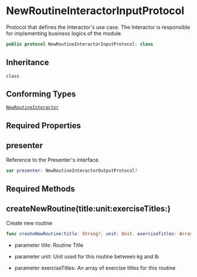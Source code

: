 # NewRoutineInteractorInputProtocol

Protocol that defines the Interactor's use case.
The Interactor is responsible for implementing business logics of the module.

``` swift
public protocol NewRoutineInteractorInputProtocol: class
```

## Inheritance

`class`

## Conforming Types

[`NewRoutineInteractor`](NewRoutineInteractor)

## Required Properties

## presenter

Reference to the Presenter's interface.

``` swift
var presenter: NewRoutineInteractorOutputProtocol?
```

## Required Methods

## createNewRoutine(title:unit:exerciseTitles:)

Create new routine

``` swift
func createNewRoutine(title: String?, unit: Unit, exerciseTitles: Array<String?>)
```

  - parameter title: Routine Title

<!-- end list -->

  - parameter unit: Unit used for this routine between kg and lb

<!-- end list -->

  - parameter exerciseTitles: An array of exercise titles for this routine
